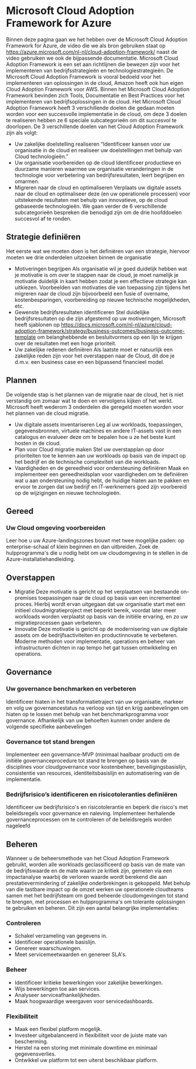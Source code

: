 # Microsoft Cloud Adoption Framework for Azure
Binnen deze pagina gaan we het hebben over de Microsoft Cloud Adoption Framework for Azure, de video die we als bron gebruiken staat op https://azure.microsoft.com/nl-nl/cloud-adoption-framework/ naast de video gebruiken we ook de bijpassende documentatie.
Microsoft Cloud Adoption Framework is een set aan richtlijnen die bewezen zijn voor het implementeren van bedrijfsstrategieën en technologiestrategieën. De Microsoft Cloud Adoption Framework is vooral bedoeld voor het implementeren van oplossingen in de cloud, Amazon heeft ook hun eigen Cloud Adoption Framework voor AWS. Binnen het Microsoft Cloud Adoption Framework bevinden zich Tools, Documentatie en Best Practices voor het implementeren van bedrijfsoplossingen in de cloud. Het Microsoft Cloud Adoption Framework heeft 3 verschillende doelen die gedaan moeten worden voor een succesvolle implementatie in de cloud, om deze 3 doelen te realiseren hebben ze 6 speciale subcategorieën om dit succesvol te doorlopen. De 3 verschillende doelen van het Cloud Adoption Framework zijn als volgt:
* Uw zakelijke doelstelling realiseren
“Identificeer kansen voor uw organisatie in de cloud en realiseer uw doelstellingen met behulp van Cloud technologieën.”
* Uw organisatie voorbereiden op de cloud
Identificeer productieve en duurzame manieren waarmee uw organisatie veranderingen in de technologie voor verbetering van bedrijfsresultaten, leert begrijpen en omarmen.
* Migreren naar de cloud en optimaliseren
Verplaats uw digitale assets naar de cloud en optimaliseer deze (en uw operationele processen) voor uitstekende resultaten met behulp van innovatieve, op de cloud gebaseerde technologieën.
We gaan verder de 6 verschillende subcategorieën bespreken die benodigd zijn om de drie hoofddoelen succesvol af te ronden.

##  Strategie definiëren
Het eerste wat we moeten doen is het definiëren van een strategie, hiervoor moeten we drie onderdelen uitzoeken binnen de organisatie
* Motiveringen begrijpen
Als organisatie wil je goed duidelijk hebben wat je motivatie is om over te stappen naar de cloud, je moet namelijk je motivatie duidelijk in kaart hebben zodat je een effectieve strategie kan uitkiezen. Voorbeelden van motivaties die van toepassing zijn tijdens het migreren naar de cloud zijn bijvoorbeeld een fusie of overname, kostenbesparingen, voorbereiding op nieuwe technische mogelijkheden, etc. 
* Gewenste bedrijfsresultaten identificeren
Stel duidelijke bedrijfsresultaten op die zijn afgestemd op uw motiveringen, Microsoft heeft sjablonen op https://docs.microsoft.com/nl-nl/azure/cloud-adoption-framework/strategy/business-outcomes/business-outcome-template om belanghebbende en besluitvormers op een lijn te krijgen over de resultaten met een hoge prioriteit.
* Uw zakelijke redenen definiëren
Als laatste moet er natuurlijk een zakelijke reden zijn voor het overstappen naar de Cloud, dit doe je d.m.v. een business case en een bijpassend financieel model.
## Plannen
De volgende stap is het plannen van de migratie naar de cloud, het is niet verstandig om zomaar wat te doen en vervolgens kijken of het werkt. Microsoft heeft wederom 3 onderdelen die geregeld moeten worden voor het plannen van de cloud migratie.
* Uw digitale assets inventariseren
Leg al uw workloads, toepassingen, gegevensbronnen, virtuele machines en andere IT-assets vast in een catalogus en evalueer deze om te bepalen hoe u ze het beste kunt hosten in de cloud.
* Plan voor Cloud migratie maken
Stel uw overstapplan op door prioriteiten toe te kennen aan uw workloads op basis van de impact op het bedrijf en de technische complexiteit van die workloads.
* Vaardigheden en de gereedheid voor ondersteuning definiëren
Maak en implementeer een gereedheidsplan voor vaardigheden om te definiëren wat u aan ondersteuning nodig hebt, de huidige hiaten aan te pakken en ervoor te zorgen dat uw bedrijf en IT-werknemers goed zijn voorbereid op de wijzigingen en nieuwe technologieën.

## Gereed
### Uw Cloud omgeving voorbereiden
Leer hoe u uw Azure-landingszones bouwt met twee mogelijke paden: op enterprise-schaal of klein beginnen en dan uitbreiden.
Zoek de hulpprogramma's die u nodig hebt om uw cloudomgeving in te stellen in de Azure-installatiehandleiding.

## Overstappen
* Migratie
Deze motivatie is gericht op het verplaatsen van bestaande on-premises toepassingen naar de cloud op basis van een incrementeel proces. Hierbij wordt ervan uitgegaan dat uw organisatie start met een initieel cloudmigratieproject met beperkt bereik, voordat later meer workloads worden verplaatst op basis van de initiële ervaring, en zo uw migratieprocessen gaan verbeteren.
* Innovatie
Deze motivatie is gericht op de modernisering van uw digitale assets om de bedrijfsactiviteiten en productinnovatie te verbeteren. Moderne methoden voor implementatie, operations en beheer van infrastructuren dichten in rap tempo het gat tussen ontwikkeling en operations.

## Governance
### Uw governance benchmarken en verbeteren
Identificeer hiaten in het transformatietraject van uw organisatie, markeer en volg uw governancestatus na verloop van tijd en krijg aanbevelingen om hiaten op te lossen met behulp van het benchmarkprogramma voor governance. Afhankelijk van uw behoeften kunnen onder andere de volgende specifieke aanbevelingen
### Governance tot stand brengen
Implementeer een governance-MVP (minimaal haalbaar product) om de initiële governanceprocedure tot stand te brengen op basis van de disciplines voor cloudgovernance voor kostenbeheer, beveiligingsbasislijn, consistentie van resources, identiteitsbasislijn en automatisering van de implementatie.
### Bedrijfsrisico’s identificeren en risicotoleranties definiëren
Identificeer uw bedrijfsrisico's en risicotolerantie en beperk die risico's met beleidsregels voor governance en naleving. Implementeer herhalende governanceprocessen om te controleren of de beleidsregels worden nageleefd
## Beheren
Wanneer u de beheersmethode van het Cloud Adoption Framework gebruikt, worden alle workloads geclassificeerd op basis van de mate van de bedrijfswaarde en de mate waarin ze kritiek zijn, gemeten via een impactanalyse waarbij de verloren waarde wordt berekend die aan prestatievermindering of zakelijke onderbrekingen is gekoppeld. Met behulp van die tastbare impact op de omzet werken uw operationele cloudteams samen met het bedrijfsteam om goed beheerde cloudomgevingen tot stand te brengen, met processen en hulpprogramma's om tolerante oplossingen te gebruiken en beheren.
Dit zijn een aantal belangrijke implementaties:

### Controleren
* Schakel verzameling van gegevens in.
* Identificeer operationele basislijn.
* Genereer waarschuwingen.
* Meet servicemeetwaarden en genereer SLA's.

### Beheer
* Identificeer kritieke bewerkingen voor zakelijke bewerkingen.
* Wijs bewerkingen toe aan services.
* Analyseer serviceafhankelijkheden.
* Maak hoogwaardige weergaven voor servicedashboards.

### Flexibiliteit
* Maak een flexibel platform mogelijk.
* Investeer uitgebalanceerd in flexibiliteit voor de juiste mate van bescherming.
* Herstel na een storing met minimale downtime en minimaal gegevensverlies.
* Ontwikkel uw platform tot een uiterst beschikbaar platform.

